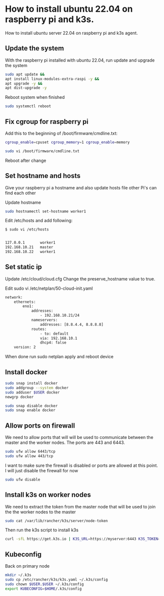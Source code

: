 # How to install ubuntu 22.04 on raspberry pi and k3s.

How to install ubuntu server 22.04 on raspberry pi and k3s agent.

## Update the system

With the raspberry pi installed with ubuntu 22.04, run update and upgrade the system

```bash
sudo apt update && 
apt install linux-modules-extra-raspi -y &&
apt upgrade -y &&
apt dist-upgrade -y
```

Reboot system when finished

```bash
sudo systemctl reboot
```

## Fix cgroup for raspberry pi

Add this to the beginning of /boot/firmware/cmdline.txt:

```bash
cgroup_enable=cpuset cgroup_memory=1 cgroup_enable=memory
```

```bash
sudo vi /boot/firmware/cmdline.txt
```

Reboot after change

## Set hostname and hosts

Give your raspberry pi a hostname and also update hosts file other Pi's can find each other

Update hostname

```bash
sudo hostnamectl set-hostname worker1
```

Edit /etc/hosts and add following:

```bash
$ sudo vi /etc/hosts


127.0.0.1       worker1
192.168.10.21   master
192.168.10.22   worker1
```

## Set static ip

Update /etc/cloud/cloud.cfg
Change the preserve_hostname value to true.

Edit sudo vi /etc/netplan/50-cloud-init.yaml

```bash
network:
    ethernets:
        eno1:
            addresses:
                - 192.168.10.21/24
            nameservers:
                addresses: [8.8.4.4, 8.8.8.8]            
            routes:
                - to: default
                via: 192.168.10.1
                dhcp4: false
    version: 2
```

When done run sudo netplan apply and reboot device

## Install docker

```bash
sudo snap install docker
sudo addgroup --system docker
sudo adduser $USER docker
newgrp docker

sudo snap disable docker
sudo snap enable docker
```


## Allow ports on firewall

We need to allow ports that will will be used to communicate between the master and the worker nodes. The ports are 443 and 6443.

```bash
sudo ufw allow 6443/tcp
sudo ufw allow 443/tcp
```

I want to make sure the firewall is disabled or ports are allowed at this point. I will just disable the firewall for now

```bash
sudo ufw disable
```

## Install k3s on worker nodes

We need to extract the token from the master node that will be used to join the the worker nodes to the master

```bash
sudo cat /var/lib/rancher/k3s/server/node-token
```

Then run the k3s script to install k3s

```bash
curl -sfL https://get.k3s.io | K3S_URL=https://myserver:6443 K3S_TOKEN=mynodetoken sh -
```


## Kubeconfig

Back on primary node

```bash
mkdir ~/.k3s
sudo cp /etc/rancher/k3s/k3s.yaml ~/.k3s/config
sudo chown $USER.$USER ~/.k3s/config
export KUBECONFIG=$HOME/.k3s/config
```
